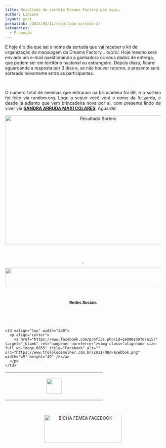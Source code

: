 ```yaml
---
title: Resultado do sorteio Dreams Factory por aqui…
author: Lidiane
layout: post
permalink: /2014/02/11/resultado-sorteio-2/
categories:
  - Promoção
---
```

E hoje é o dia que sai o nome da sortuda que vai receber o kit de organização de maquiagem da Dreams Factory… o/o/o/. Hoje mesmo será enviado um e-mail questionando a ganhadora os seus dados de entrega, que podem ser em território nacional ou estrangeiro. Depois disso, ficarei aguardando a resposta por 3 dias e, se não houver retorno, o presente será sorteado novamente entre as participantes.

&nbsp;

<p style="text-align: justify;">
  O número total de meninas que entraram na brincadeira foi 69, e o sorteio foi feito via random.org. Logo a seguir você verá o nome da felizarda, e desde já adianto que vem brincadeira nova por ai, com presente lindo de viver via <strong><a href="https://www.facebook.com/maxicolaresarruda?fref=ts" target="_blank" rel="noopener noreferrer">SANDRA ARRUDA MAXI COLARES</a></strong>. Aguarde!
</p>

<!--more-->

<p style="text-align: center;">
  <a href="https://www.trololodemulher.com.br/2014/02/Resultado-Sorteio.png"><img class="alignnone size-full wp-image-9944" alt="Resultado Sorteio" src="https://www.trololodemulher.com.br/2014/02/Resultado-Sorteio.png" width="586" height="416" /></a>
</p>

&nbsp;

<p align="center">
  <a href="http://www.trololodemulher.com.br/2013/09/11/decoracao-parede-fotos/"><strong> </strong></a>
</p>

<p align="center">
  <a href="http://feedburner.google.com/fb/a/mailverify?uri=blogbichafemea&loc=pt_BR" target="_blank" rel="noopener noreferrer"><img class="alignnone size-full wp-image-8451" title="Assine o Bicha Fêmea grátis!" alt="" src="https://www.trololodemulher.com.br/2012/01/rodapé.png" width="600" height="59" /></a>
</p>

&nbsp;

<p align="center">
  <strong><span style="font-size: small;">Redes Sociais</span></strong>
</p>

&nbsp;

&nbsp;

<table width="600" border="0" cellspacing="0" cellpadding="2">
  <tr>
    <td valign="top" width="300">
      <p align="center">
        <a href="https://twitter.com/#%21/bichafemea" target="_blank" rel="noopener noreferrer"><img class="alignnone size-full wp-image-6857" title="Twitter" alt="" src="https://www.trololodemulher.com.br/2011/08/Twitter.png" width="49" height="49" /></a>
      </p>
    </td>
    
    <td valign="top" width="300">
      <p align="center">
        <a href="https://www.facebook.com/profile.php?id=100002007076157" target="_blank" rel="noopener noreferrer"><img class="alignnone size-full wp-image-6855" title="Facebook" alt="" src="https://www.trololodemulher.com.br/2011/08/Facebbok.png" width="49" height="49" /></a>
      </p>
    </td>
  </tr>
</table>

&nbsp;

<p style="text-align: center;">
  <a href="https://www.facebook.com/bichafemea" target="_blank" rel="noopener noreferrer"><img class="alignnone size-full wp-image-9849" alt="BICHA FEMEA FACEBOOK" src="https://www.trololodemulher.com.br/2014/01/BICHA-FEMEA-FACEBOOK1.png" width="250" height="90" /></a>
</p>